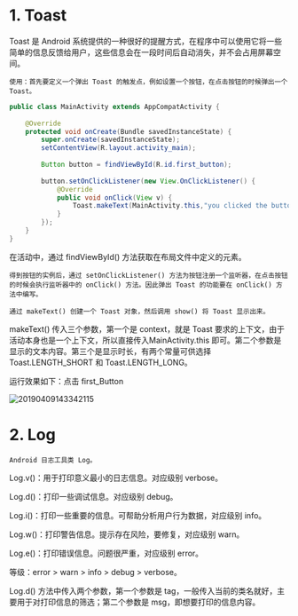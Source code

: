 # 1. Toast
Toast 是 Android 系统提供的一种很好的提醒方式，在程序中可以使用它将一些简单的信息反馈给用户，这些信息会在一段时间后自动消失，并不会占用屏幕空间。

    使用：首先要定义一个弹出 Toast 的触发点，例如设置一个按钮，在点击按钮的时候弹出一个 Toast。

``` java
public class MainActivity extends AppCompatActivity {
 
    @Override
    protected void onCreate(Bundle savedInstanceState) {
        super.onCreate(savedInstanceState);
        setContentView(R.layout.activity_main);
 
        Button button = findViewById(R.id.first_button);
 
        button.setOnClickListener(new View.OnClickListener() {
            @Override
            public void onClick(View v) {
                Toast.makeText(MainActivity.this,"you clicked the button",Toast.LENGTH_SHORT).show();
            }
        });
    }
}
```

在活动中，通过 findViewById() 方法获取在布局文件中定义的元素。

    得到按钮的实例后，通过 setOnClickListener() 方法为按钮注册一个监听器，在点击按钮的时候会执行监听器中的 onClick() 方法。因此弹出 Toast 的功能要在 onClick() 方法中编写。

    通过 makeText() 创建一个 Toast 对象，然后调用 show() 将 Toast 显示出来。

   makeText() 传入三个参数，第一个是 context，就是 Toast 要求的上下文，由于活动本身也是一个上下文，所以直接传入MainActivity.this 即可。第二个参数是显示的文本内容。第三个是显示时长，有两个常量可供选择  Toast.LENGTH_SHORT 和 Toast.LENGTH_LONG。

运行效果如下：点击 first_Button

![20190409143342115](https://user-images.githubusercontent.com/26021085/164888246-d6f1dfbc-06b7-470c-b3a6-46c411df3bca.png)


# 2. Log
    Android 日志工具类 Log。

Log.v()：用于打印意义最小的日志信息。对应级别 verbose。

Log.d()：打印一些调试信息。对应级别 debug。

Log.i()：打印一些重要的信息。可帮助分析用户行为数据，对应级别 info。

Log.w()：打印警告信息。提示存在风险，要修复，对应级别 warn。

Log.e()：打印错误信息。问题很严重，对应级别 error。

等级：error > warn > info > debug > verbose。

Log.d() 方法中传入两个参数，第一个参数是 tag，一般传入当前的类名就好，主要用于对打印信息的筛选；第二个参数是 msg，即想要打印的信息内容。


